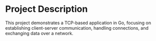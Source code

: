 # Project Description

This project demonstrates a TCP-based application in Go, focusing on establishing client-server communication, handling connections, and exchanging data over a network.
